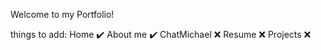 Welcome to my Portfolio!


things to add:
Home :heavy_check_mark:
About me :heavy_check_mark:
ChatMichael :x:
Resume :x:
Projects :x:
